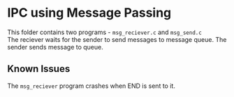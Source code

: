 # IPC using Message Passing

This folder contains two programs - `msg_reciever.c` and `msg_send.c`  
The reciever waits for the sender to send messages to message queue. The sender sends message to queue.

## Known Issues

The `msg_reciever` program crashes when END is sent to it.
